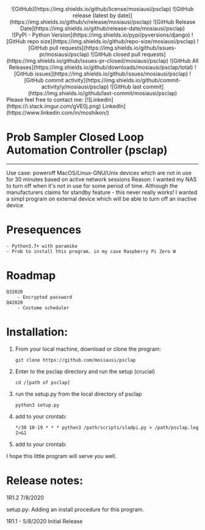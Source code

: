 <center>
![GitHub](https://img.shields.io/github/license/mosiausi/psclap) ![GitHub release (latest by date)](https://img.shields.io/github/v/release/mosiausi/psclap) ![GitHub Release Date](https://img.shields.io/github/release-date/mosiausi/psclap) <br> ![PyPI - Python Version](https://img.shields.io/pypi/pyversions/django)
![GitHub repo size](https://img.shields.io/github/repo-size/mosiausi/psclap) ![GitHub pull requests](https://img.shields.io/github/issues-pr/mosiausi/psclap) ![GitHub closed pull requests](https://img.shields.io/github/issues-pr-closed/mosiausi/psclap) ![GitHub All Releases](https://img.shields.io/github/downloads/mosiausi/psclap/total) ![GitHub issues](https://img.shields.io/github/issues/mosiausi/psclap) ![GitHub commit activity](https://img.shields.io/github/commit-activity/y/mosiausi/psclap) ![GitHub last commit](https://img.shields.io/github/last-commit/mosiausi/psclap)
</center>
Please feel free to contact me: [![Linkedin](https://i.stack.imgur.com/gVE0j.png) LinkedIn](https://www.linkedin.com/in/moshikon/)
&nbsp;

# Prob Sampler Closed Loop Automation Controller (psclap)
---------------------------------------------------------
Use case: poweroff MacOS/Linux-GNU/Unix devices which are not in use for 30 minutes based on active network sessions
Reason: I wanted my NAS to turn off when it's not in use for some period of time. 
Although the manufacturers claims for standby feature - this never really works!
I wanted a simpl program on external device which will be able to turn off an inactive device

# Presequences
    - Python3.7+ with paramiko
    - Prob to install this program. in my case Raspberry Pi Zero W

# Roadmap
    Q32020
        - Encrypted password
    Q42020
        - Costume scheduler 

# Installation:
1. From your local machine, download or clone the program: 

    ```git clone https://github.com/mosiausi/psclap```
2. Enter to the psclap directory and run the setup (crucial)

    ```cd /[path of psclap]```
3. run the setup.py from the local directory of psclap

    ```python3 setup.py```
3. add to your crontab:

    ```*/30 10-19 * * * python3 /path/scripts/sladpi.py > /path/psclap.log 2>&1```
4. add to your crontab:

I hope this little program will serve you well.

# Release notes:

1R1.2 7/8/2020

setup.py: Adding an install procedure for this program.

1R1.1 - 5/8/2020
    Initial Release
